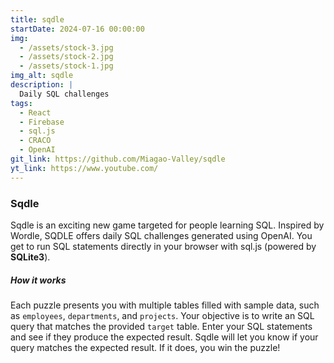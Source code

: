 ```yaml
---
title: sqdle
startDate: 2024-07-16 00:00:00
img:
  - /assets/stock-3.jpg
  - /assets/stock-2.jpg
  - /assets/stock-1.jpg
img_alt: sqdle
description: |
  Daily SQL challenges
tags:
  - React
  - Firebase
  - sql.js
  - CRACO
  - OpenAI
git_link: https://github.com/Miagao-Valley/sqdle
yt_link: https://www.youtube.com/
---
```


### Sqdle

Sqdle is an exciting new game targeted for people learning SQL. Inspired by Wordle, SQDLE offers daily SQL challenges generated using OpenAI. You get to run SQL statements directly in your browser with sql.js (powered by **SQLite3**).

##### How it works

Each puzzle presents you with multiple tables filled with sample data, such as `employees`, `departments`, and `projects`. Your objective is to write an SQL query that matches the provided `target` table. Enter your SQL statements and see if they produce the expected result. Sqdle will let you know if your query matches the expected result. If it does, you win the puzzle!
